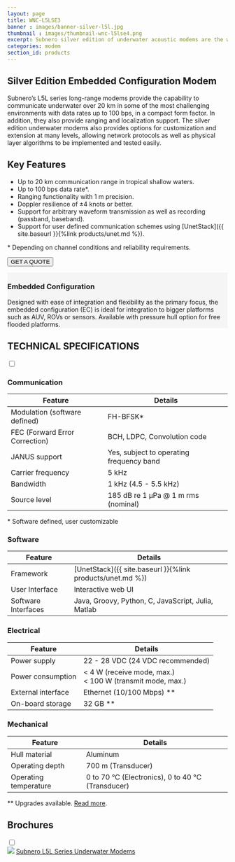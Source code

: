 ```yaml
---
layout: page
title: WNC-L5LSE3
banner : images/banner-silver-l5l.jpg
thumbnail : images/thumbnail-wnc-l5lse4.png
excerpt: Subnero silver edition of underwater acoustic modems are the workhorse communication nodes for use in general commercial deployments.
categories: modem
section_id: products
---
```


## Silver Edition Embedded Configuration Modem

Subnero’s L5L series long-range modems provide the capability to communicate underwater over 20 km in some of the most challenging environments with data rates up to 100 bps, in a compact form factor. In addition, they also provide ranging and localization support. The silver edition underwater modems also provides options for customization and extension at many levels, allowing network protocols as well as physical layer algorithms to be implemented and tested easily.

## Key Features

- Up to 20 km communication range in tropical shallow waters.
- Up to 100 bps data rate\*.
- Ranging functionality with 1 m precision.
- Doppler resilience of ±4 knots or better.
- Support for arbitrary waveform transmission as well as recording (passband, baseband).
- Support for user defined communication schemes using [UnetStack]({{ site.baseurl }}{%link products/unet.md %}).

\* Depending on channel conditions and reliability requirements.

<a href="mailto:sales@subnero.com"><button type="button">GET A QUOTE</button></a>

<div class='full' style='background: #f5f5f5'>

  <div class ='media product' >
    <img class = "align-self-start mr-3" alt="" src="{{site.baseurl}}/images/boxart-wnc-l5lse4.png"/>
    <div class='media-body product product-content'>
    <h3 style="text-transform: none;" id="surface">Embedded Configuration</h3>
        <p>Designed with ease of integration and flexibility as the primary focus, the embedded configuration (EC) is ideal for integration to bigger platforms such as AUV, ROVs or sensors. Available with pressure hull option for free flooded platforms.</p>
    </div>
  </div>
</div>

<div class='two spacing'></div>

<div class='wrap-collapsible'>
<h2 style="text-transform: none;" id="s_techspec">TECHNICAL SPECIFICATIONS</h2>
<input id ='tech-specs' class='toggle' type='checkbox'>
<label class='lbl-toggle' for='tech-specs'></label>
<div class='collapsible-content' markdown="1">


### Communication

| Feature                                | Details                                   |
| -------------------------------------- | ----------------------------------------- |
| Modulation (software defined)          | FH-BFSK\*                                 |
| FEC (Forward Error Correction)         | BCH, LDPC, Convolution code               |
| JANUS support                          | Yes, subject to operating frequency band  |
| Carrier frequency                      | 5 kHz                                     |
| Bandwidth                              | 1 kHz (4.5 - 5.5 kHz)                     |
| Source level                           | 185 dB re 1 µPa @ 1 m rms (nominal)       |

\* Software defined, user customizable
### Software

| Feature                                | Details                                   |
| -------------------------------------- | ----------------------------------------- |
| Framework                              | [UnetStack]({{ site.baseurl }}{%link products/unet.md %})|
| User Interface                         | Interactive web UI                        |
| Software Interfaces                    | Java, Groovy, Python, C, JavaScript, Julia, Matlab|

### Electrical

| Feature                                | Details                                   |
| -------------------------------------- | ----------------------------------------- |
| Power supply                           | 22 - 28 VDC (24 VDC recommended)          |
| Power consumption                      | < 4 W (receive mode, max.)<br>< 100 W (transmit mode, max.)|
| External interface                     | Ethernet (10/100 Mbps) \**                |
| On-board storage                       | 32 GB \**                                 |

### Mechanical

| Feature                                | Details                                   |
| -------------------------------------- | ----------------------------------------- |
| Hull material                          | Aluminum                                  |
| Operating depth                        | 700 m (Transducer)                        |
| Operating temperature                  | 0 to 70 °C (Electronics), 0 to 40 °C (Transducer)|

\** Upgrades available. [Read more]({{site.baseurl}}/products/modem.html?&section=Accessories).

</div>
</div>

<div class='wrap-collapsible'>
  <h2>Brochures</h2>
  <input id ='compatibility' class='toggle' type='checkbox'>
  <label class='lbl-toggle' for='compatibility'></label>
  <div class='collapsible-content'>
<div class="brochure-container">
  <a href="{{site.baseurl}}/brochures/Subnero-LF-Modems.pdf" target="_blank"><img class="brochure-thumb" src="{{site.baseurl}}/brochures/modem6.jpg"></a>
  <a href="{{site.baseurl}}/brochures/Subnero-LF-Modems.pdf" target="_blank">Subnero L5L Series Underwater Modems</a>
</div>
</div>
</div>

